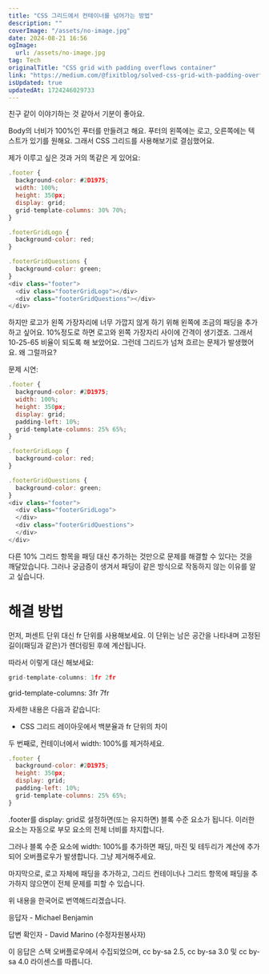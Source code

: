 ```yaml
---
title: "CSS 그리드에서 컨테이너를 넘어가는 방법"
description: ""
coverImage: "/assets/no-image.jpg"
date: 2024-08-21 16:56
ogImage: 
  url: /assets/no-image.jpg
tag: Tech
originalTitle: "CSS grid with padding overflows container"
link: "https://medium.com/@fixitblog/solved-css-grid-with-padding-overflows-container-24a1a4e4512e"
isUpdated: true
updatedAt: 1724246029733
---
```



친구 같이 이야기하는 것 같아서 기분이 좋아요.

Body의 너비가 100%인 푸터를 만들려고 해요. 푸터의 왼쪽에는 로고, 오른쪽에는 텍스트가 있기를 원해요. 그래서 CSS 그리드를 사용해보기로 결심했어요.

제가 이루고 싶은 것과 거의 똑같은 게 있어요:

```js
.footer {
  background-color: #2D1975;
  width: 100%;
  height: 350px;
  display: grid;
  grid-template-columns: 30% 70%;
}

.footerGridLogo {
  background-color: red;
}

.footerGridQuestions {
  background-color: green;
}
<div class="footer">
  <div class="footerGridLogo"></div>
  <div class="footerGridQuestions"></div>
</div>
```

하지만 로고가 왼쪽 가장자리에 너무 가깝지 않게 하기 위해 왼쪽에 조금의 패딩을 추가하고 싶어요. 10%정도로 하면 로고와 왼쪽 가장자리 사이에 간격이 생기겠죠. 그래서 10-25-65 비율이 되도록 해 보았어요. 그런데 그리드가 넘쳐 흐르는 문제가 발생했어요. 왜 그럴까요?

<div class="content-ad"></div>

문제 시연:

```js
.footer {
  background-color: #2D1975;
  width: 100%;
  height: 350px;
  display: grid;
  padding-left: 10%;
  grid-template-columns: 25% 65%;
}

.footerGridLogo {
  background-color: red;
}

.footerGridQuestions {
  background-color: green;
}
<div class="footer">
  <div class="footerGridLogo">
  </div>
  <div class="footerGridQuestions">
  </div>
</div>
```

다른 10% 그리드 항목을 패딩 대신 추가하는 것만으로 문제를 해결할 수 있다는 것을 깨달았습니다. 그러나 궁금증이 생겨서 패딩이 같은 방식으로 작동하지 않는 이유를 알고 싶습니다.

# 해결 방법

<div class="content-ad"></div>

먼저, 퍼센트 단위 대신 fr 단위를 사용해보세요. 이 단위는 남은 공간을 나타내며 고정된 길이(패딩과 같은)가 렌더링된 후에 계산됩니다.

따라서 이렇게 대신 해보세요:

```js
grid-template-columns: 1fr 2fr
```

<div class="content-ad"></div>


grid-template-columns: 3fr 7fr


자세한 내용은 다음과 같습니다:
- CSS 그리드 레이아웃에서 백분율과 fr 단위의 차이

두 번째로, 컨테이너에서 width: 100%를 제거하세요.

<div class="content-ad"></div>

```js
.footer {
  background-color: #2D1975;
  height: 350px;
  display: grid;
  padding-left: 10%;
  grid-template-columns: 25% 65%;
}
```

.footer를 display: grid로 설정하면(또는 유지하면) 블록 수준 요소가 됩니다. 이러한 요소는 자동으로 부모 요소의 전체 너비를 차지합니다.

그러나 블록 수준 요소에 width: 100%를 추가하면 패딩, 마진 및 테두리가 계산에 추가되어 오버플로우가 발생합니다. 그냥 제거해주세요.

마지막으로, 로고 자체에 패딩을 추가하고, 그리드 컨테이너나 그리드 항목에 패딩을 추가하지 않으면이 전체 문제를 피할 수 있습니다.

<div class="content-ad"></div>

위 내용을 한국어로 번역해드리겠습니다.

응답자 - Michael Benjamin

답변 확인자 - David Marino (수정자원봉사자)

이 응답은 스택 오버플로우에서 수집되었으며, cc by-sa 2.5, cc by-sa 3.0 및 cc by-sa 4.0 라이센스를 따릅니다.